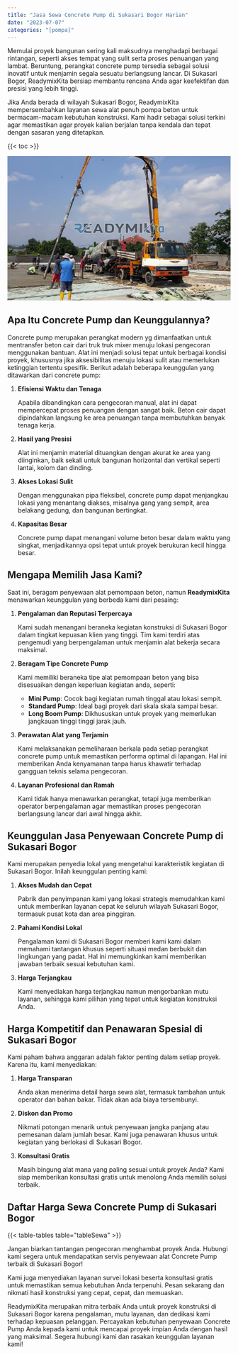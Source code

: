 ```yaml
---
title: "Jasa Sewa Concrete Pump di Sukasari Bogor Harian"
date: "2023-07-07"
categories: "[pompa]"
---
```


Memulai proyek bangunan sering kali maksudnya menghadapi berbagai rintangan, seperti akses tempat yang sulit serta proses penuangan yang lambat. Beruntung, perangkat concrete pump tersedia sebagai solusi inovatif untuk menjamin segala sesuatu berlangsung lancar. Di Sukasari Bogor, ReadymixKita bersiap membantu rencana Anda agar keefektifan dan presisi yang lebih tinggi.

Jika Anda berada di wilayah Sukasari Bogor, ReadymixKita mempersembahkan layanan sewa alat penuh pompa beton untuk bermacam-macam kebutuhan konstruksi. Kami hadir sebagai solusi terkini agar memastikan agar proyek kalian berjalan tanpa kendala dan tepat dengan sasaran yang ditetapkan.

{{< toc >}}

![Jasa Sewa Concrete Pump di Sukasari Bogor Harian](/images/pompa/sewa-pompa-10.jpg)

## Apa Itu Concrete Pump dan Keunggulannya?

Concrete pump merupakan perangkat modern yg dimanfaatkan untuk mentransfer beton cair dari truk truk mixer menuju lokasi pengecoran menggunakan bantuan. Alat ini menjadi solusi tepat untuk berbagai kondisi proyek, khususnya jika aksesibilitas menuju lokasi sulit atau memerlukan ketinggian tertentu spesifik. Berikut adalah beberapa keunggulan yang ditawarkan dari concrete pump:

1. **Efisiensi Waktu dan Tenaga**

   Apabila dibandingkan cara pengecoran manual, alat ini dapat mempercepat proses penuangan dengan sangat baik. Beton cair dapat dipindahkan langsung ke area penuangan tanpa membutuhkan banyak tenaga kerja.

2. **Hasil yang Presisi**

   Alat ini menjamin material dituangkan dengan akurat ke area yang diinginkan, baik sekali untuk bangunan horizontal dan vertikal seperti lantai, kolom dan dinding.

3. **Akses Lokasi Sulit**

   Dengan menggunakan pipa fleksibel, concrete pump dapat menjangkau lokasi yang menantang diakses, misalnya gang yang sempit, area belakang gedung, dan bangunan bertingkat.

4. **Kapasitas Besar**

   Concrete pump dapat menangani volume beton besar dalam waktu yang singkat, menjadikannya opsi tepat untuk proyek berukuran kecil hingga besar.

## Mengapa Memilih Jasa Kami?

Saat ini, beragam penyewaan alat pemompaan beton, namun **ReadymixKita** menawarkan keunggulan yang berbeda kami dari pesaing:

1. **Pengalaman dan Reputasi Terpercaya**

   Kami sudah menangani beraneka kegiatan konstruksi di Sukasari Bogor dalam tingkat kepuasan klien yang tinggi. Tim kami terdiri atas pengemudi yang berpengalaman untuk menjamin alat bekerja secara maksimal.

2. **Beragam Tipe Concrete Pump**

   Kami memiliki beraneka tipe alat pemompaan beton yang bisa disesuaikan dengan keperluan kegiatan anda, seperti:
   - **Mini Pump**: Cocok bagi kegiatan rumah tinggal atau lokasi sempit.
   - **Standard Pump**: Ideal bagi proyek dari skala skala sampai besar.
   - **Long Boom Pump**: Dikhususkan untuk proyek yang memerlukan jangkauan tinggi tinggi jarak jauh.

3. **Perawatan Alat yang Terjamin**

   Kami melaksanakan pemeliharaan berkala pada setiap perangkat concrete pump untuk memastikan performa optimal di lapangan. Hal ini memberikan Anda kenyamanan tanpa harus khawatir terhadap gangguan teknis selama pengecoran.

4. **Layanan Profesional dan Ramah**

   Kami tidak hanya menawarkan perangkat, tetapi juga memberikan operator berpengalaman agar memastikan proses pengecoran berlangsung lancar dari awal hingga akhir.

## Keunggulan Jasa Penyewaan Concrete Pump di Sukasari Bogor

Kami merupakan penyedia lokal yang mengetahui karakteristik kegiatan di Sukasari Bogor. Inilah keunggulan penting kami:

1. **Akses Mudah dan Cepat**

   Pabrik dan penyimpanan kami yang lokasi strategis memudahkan kami untuk memberikan layanan cepat ke seluruh wilayah Sukasari Bogor, termasuk pusat kota dan area pinggiran.

2. **Pahami Kondisi Lokal**

   Pengalaman kami di Sukasari Bogor memberi kami kami dalam memahami tantangan khusus seperti situasi medan berbukit dan lingkungan yang padat. Hal ini memungkinkan kami memberikan jawaban terbaik sesuai kebutuhan kami.

3. **Harga Terjangkau**

   Kami menyediakan harga terjangkau namun mengorbankan mutu layanan, sehingga kami pilihan yang tepat untuk kegiatan konstruksi Anda.

## Harga Kompetitif dan Penawaran Spesial di Sukasari Bogor

Kami paham bahwa anggaran adalah faktor penting dalam setiap proyek. Karena itu, kami menyediakan:

1. **Harga Transparan**

   Anda akan menerima detail harga sewa alat, termasuk tambahan untuk operator dan bahan bakar. Tidak akan ada biaya tersembunyi.

2. **Diskon dan Promo**

   Nikmati potongan menarik untuk penyewaan jangka panjang atau pemesanan dalam jumlah besar. Kami juga penawaran khusus untuk kegiatan yang berlokasi di Sukasari Bogor.

3. **Konsultasi Gratis**

   Masih bingung alat mana yang paling sesuai untuk proyek Anda? Kami siap memberikan konsultasi gratis untuk menolong Anda memilih solusi terbaik.

## Daftar Harga Sewa Concrete Pump di Sukasari Bogor

{{< table-tables table="tableSewa" >}}

Jangan biarkan tantangan pengecoran menghambat proyek Anda. Hubungi kami segera untuk mendapatkan servis penyewaan alat Concrete Pump terbaik di Sukasari Bogor!

Kami juga menyediakan layanan survei lokasi beserta konsultasi gratis untuk memastikan semua kebutuhan Anda terpenuhi. Pesan sekarang dan nikmati hasil konstruksi yang cepat, cepat, dan memuaskan.

ReadymixKita merupakan mitra terbaik Anda untuk proyek konstruksi di Sukasari Bogor karena pengalaman, mutu layanan, dan dedikasi kami terhadap kepuasan pelanggan. Percayakan kebutuhan penyewaan Concrete Pump Anda kepada kami untuk mencapai proyek impian Anda dengan hasil yang maksimal. Segera hubungi kami dan rasakan keunggulan layanan kami!